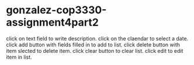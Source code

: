 # gonzalez-cop3330-assignment4part2
click on text field to write description.
click on the claendar to select a date.
click add button with fields filled in to add to list.
click delete button with item slected to delete item.
click clear button to clear list.
click edit to edit item in list.

